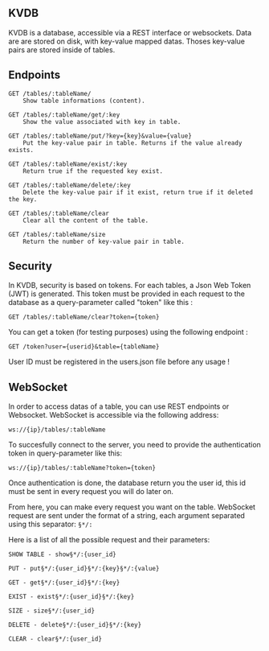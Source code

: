 ## KVDB
KVDB is a database, accessible via a REST interface or websockets. Data are are stored on disk, with key-value mapped datas.
Thoses key-value pairs are stored inside of tables.
## Endpoints

    GET /tables/:tableName/
	    Show table informations (content).
	    
	GET /tables/:tableName/get/:key
		Show the value associated with key in table.

	GET /tables/:tableName/put/?key={key}&value={value}
		Put the key-value pair in table. Returns if the value already exists.

	GET /tables/:tableName/exist/:key
		Return true if the requested key exist.
	
	GET /tables/:tableName/delete/:key
		Delete the key-value pair if it exist, return true if it deleted the key.
	
	GET /tables/:tableName/clear
		Clear all the content of the table.

	GET /tables/:tableName/size
		Return the number of key-value pair in table.
## Security
In KVDB, security is based on tokens. For each tables, a Json Web Token (JWT) is generated. This token must be provided in each request to the database as a query-parameter called "token" like this :

    GET /tables/:tableName/clear?token={token}
		
You can get a token (for testing purposes) using the following endpoint :

    GET /token?user={userid}&table={tableName}
User ID must be registered in the users.json file before any usage !

## WebSocket
In order to access datas of a table, you can use REST endpoints or Websocket.
WebSocket is accessible via the following address:

    ws://{ip}/tables/:tableName
   
   To succesfully connect to the server, you need to provide the authentication token in query-parameter like this:
   

    ws://{ip}/tables/:tableName?token={token}

Once authentication is done, the database return you the user id, this id must be sent in every request you will do later on.

From here, you can make every request you want on the table. WebSocket request are sent under the format of a string, each argument separated using this separator: 
`§*/:`

Here is a list of all the possible request and their parameters:

    SHOW TABLE - show§*/:{user_id}

	PUT - put§*/:{user_id}§*/:{key}§*/:{value}

	GET - get§*/:{user_id}§*/:{key}
	
	EXIST - exist§*/:{user_id}§*/:{key}

	SIZE - size§*/:{user_id}

	DELETE - delete§*/:{user_id}§*/:{key}
	
	CLEAR - clear§*/:{user_id}

